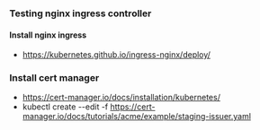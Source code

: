 ### Testing nginx ingress controller

#### Install nginx ingress
* https://kubernetes.github.io/ingress-nginx/deploy/
### Install cert manager
* https://cert-manager.io/docs/installation/kubernetes/
* kubectl create --edit -f https://cert-manager.io/docs/tutorials/acme/example/staging-issuer.yaml
 
